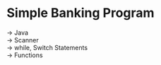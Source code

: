 # Simple Banking Program
-> Java        
-> Scanner           
-> while, Switch Statements            
-> Functions             
